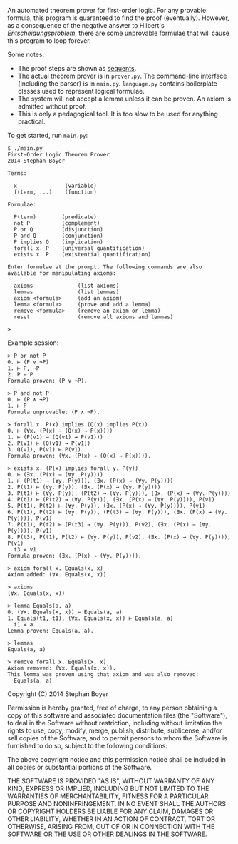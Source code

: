 An automated theorem prover for first-order logic. For any provable formula, this program is guaranteed to find the proof (eventually). However, as a consequence of the negative answer to Hilbert's *Entscheidungsproblem*, there are some unprovable formulae that will cause this program to loop forever.

Some notes:

* The proof steps are shown as [sequents](http://en.wikipedia.org/wiki/Sequent).
* The actual theorem prover is in `prover.py`. The command-line interface (including the parser) is in `main.py`. `language.py` contains boilerplate classes used to represent logical formulae.
* The system will not accept a lemma unless it can be proven. An axiom is admitted without proof.
* This is only a pedagogical tool. It is too slow to be used for anything practical.

To get started, run `main.py`:

    $ ./main.py
    First-Order Logic Theorem Prover
    2014 Stephan Boyer

    Terms:

      x               (variable)
      f(term, ...)    (function)

    Formulae:

      P(term)        (predicate)
      not P          (complement)
      P or Q         (disjunction)
      P and Q        (conjunction)
      P implies Q    (implication)
      forall x. P    (universal quantification)
      exists x. P    (existential quantification)

    Enter formulae at the prompt. The following commands are also available for manipulating axioms:

      axioms              (list axioms)
      lemmas              (list lemmas)
      axiom <formula>     (add an axiom)
      lemma <formula>     (prove and add a lemma)
      remove <formula>    (remove an axiom or lemma)
      reset               (remove all axioms and lemmas)

    >

Example session:

    > P or not P
    0. ⊢ (P ∨ ¬P)
    1. ⊢ P, ¬P
    2. P ⊢ P
    Formula proven: (P ∨ ¬P).

    > P and not P
    0. ⊢ (P ∧ ¬P)
    1. ⊢ P
    Formula unprovable: (P ∧ ¬P).

    > forall x. P(x) implies (Q(x) implies P(x))
    0. ⊢ (∀x. (P(x) → (Q(x) → P(x))))
    1. ⊢ (P(v1) → (Q(v1) → P(v1)))
    2. P(v1) ⊢ (Q(v1) → P(v1))
    3. Q(v1), P(v1) ⊢ P(v1)
    Formula proven: (∀x. (P(x) → (Q(x) → P(x)))).

    > exists x. (P(x) implies forall y. P(y))
    0. ⊢ (∃x. (P(x) → (∀y. P(y))))
    1. ⊢ (P(t1) → (∀y. P(y))), (∃x. (P(x) → (∀y. P(y))))
    2. P(t1) ⊢ (∀y. P(y)), (∃x. (P(x) → (∀y. P(y))))
    3. P(t1) ⊢ (∀y. P(y)), (P(t2) → (∀y. P(y))), (∃x. (P(x) → (∀y. P(y))))
    4. P(t1) ⊢ (P(t2) → (∀y. P(y))), (∃x. (P(x) → (∀y. P(y)))), P(v1)
    5. P(t1), P(t2) ⊢ (∀y. P(y)), (∃x. (P(x) → (∀y. P(y)))), P(v1)
    6. P(t1), P(t2) ⊢ (∀y. P(y)), (P(t3) → (∀y. P(y))), (∃x. (P(x) → (∀y. P(y)))), P(v1)
    7. P(t1), P(t2) ⊢ (P(t3) → (∀y. P(y))), P(v2), (∃x. (P(x) → (∀y. P(y)))), P(v1)
    8. P(t3), P(t1), P(t2) ⊢ (∀y. P(y)), P(v2), (∃x. (P(x) → (∀y. P(y)))), P(v1)
      t3 = v1
    Formula proven: (∃x. (P(x) → (∀y. P(y)))).

    > axiom forall x. Equals(x, x)
    Axiom added: (∀x. Equals(x, x)).

    > axioms
    (∀x. Equals(x, x))

    > lemma Equals(a, a)
    0. (∀x. Equals(x, x)) ⊢ Equals(a, a)
    1. Equals(t1, t1), (∀x. Equals(x, x)) ⊢ Equals(a, a)
      t1 = a
    Lemma proven: Equals(a, a).

    > lemmas
    Equals(a, a)

    > remove forall x. Equals(x, x)
    Axiom removed: (∀x. Equals(x, x)).
    This lemma was proven using that axiom and was also removed:
      Equals(a, a)

Copyright (C) 2014 Stephan Boyer

Permission is hereby granted, free of charge, to any person obtaining a copy of this software and associated documentation files (the "Software"), to deal in the Software without restriction, including without limitation the rights to use, copy, modify, merge, publish, distribute, sublicense, and/or sell copies of the Software, and to permit persons to whom the Software is furnished to do so, subject to the following conditions:

The above copyright notice and this permission notice shall be included in all copies or substantial portions of the Software.

THE SOFTWARE IS PROVIDED "AS IS", WITHOUT WARRANTY OF ANY KIND, EXPRESS OR IMPLIED, INCLUDING BUT NOT LIMITED TO THE WARRANTIES OF MERCHANTABILITY, FITNESS FOR A PARTICULAR PURPOSE AND NONINFRINGEMENT. IN NO EVENT SHALL THE AUTHORS OR COPYRIGHT HOLDERS BE LIABLE FOR ANY CLAIM, DAMAGES OR OTHER LIABILITY, WHETHER IN AN ACTION OF CONTRACT, TORT OR OTHERWISE, ARISING FROM, OUT OF OR IN CONNECTION WITH THE SOFTWARE OR THE USE OR OTHER DEALINGS IN THE SOFTWARE.
